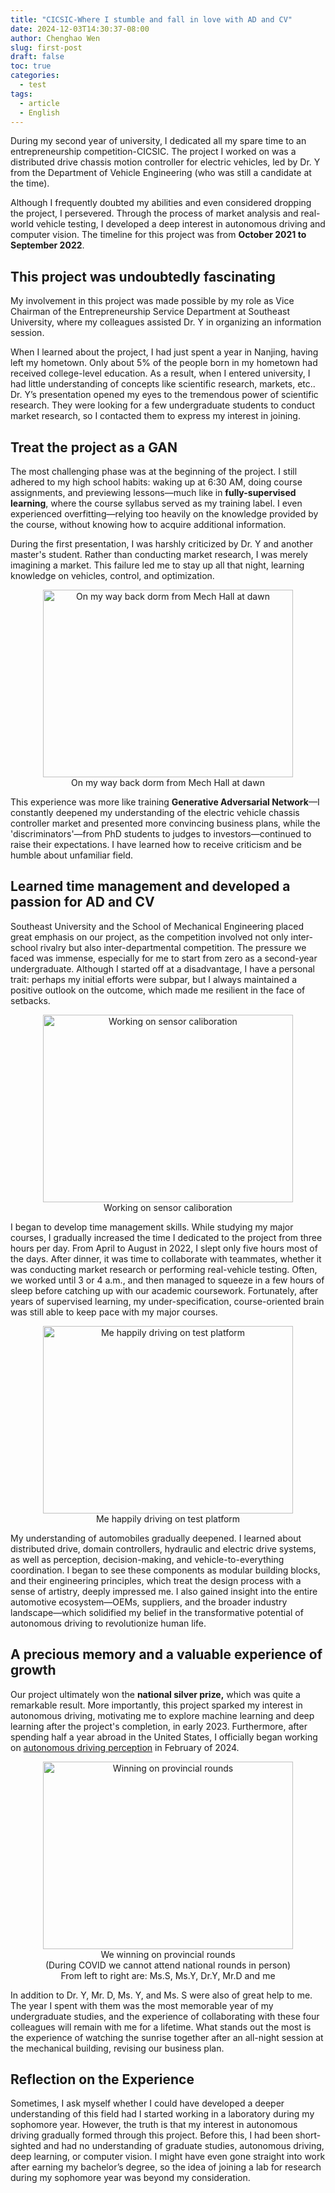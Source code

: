 ```yaml
---
title: "CICSIC-Where I stumble and fall in love with AD and CV"
date: 2024-12-03T14:30:37-08:00
author: Chenghao Wen
slug: first-post
draft: false
toc: true
categories:
  - test
tags:
  - article
  - English
---
```


During my second year of university, I dedicated all my spare time to an entrepreneurship competition-CICSIC. The project I worked on was a distributed drive chassis motion controller for electric vehicles, led by Dr. Y from the Department of Vehicle Engineering (who was still a candidate at the time).

Although I frequently doubted my abilities and even considered dropping the project, I persevered. Through the process of market analysis and real-world vehicle testing, I developed a deep interest in autonomous driving and computer vision. The timeline for this project was from **October 2021 to September 2022**.

## This project was undoubtedly fascinating

My involvement in this project was made possible by my role as Vice Chairman of the Entrepreneurship Service Department at Southeast University, where my colleagues assisted Dr. Y in organizing an information session.

When I learned about the project, I had just spent a year in Nanjing, having left my hometown. Only about 5% of the people born in my hometown had received college-level education. As a result, when I entered university, I had little understanding of concepts like scientific research, markets, etc.. Dr. Y’s presentation opened my eyes to the tremendous power of scientific research. They were looking for a few undergraduate students to conduct market research, so I contacted them to express my interest in joining. 

## Treat the project as a GAN

The most challenging phase was at the beginning of the project. I still adhered to my high school habits: waking up at 6:30 AM, doing course assignments, and previewing lessons—much like in **fully-supervised learning**, where the course syllabus served as my training label. I even experienced overfitting—relying too heavily on the knowledge provided by the course, without knowing how to acquire additional information. 

During the first presentation, I was harshly criticized by Dr. Y and another master's student. Rather than conducting market research, I was merely imagining a market. This failure led me to stay up all that night, learning knowledge on vehicles, control, and optimization. 

<figure style="text-align: center;">
    <img src="\psimages\DawnSEUlib.jpg" alt="On my way back dorm from Mech Hall at dawn" style="width: 400px; height: 300px;">
    <figcaption>On my way back dorm from Mech Hall at dawn</figcaption>
</figure>


This experience was more like training **Generative Adversarial Network**—I constantly deepened my understanding of the electric vehicle chassis controller market and presented more convincing business plans, while the 'discriminators'—from PhD students to judges to investors—continued to raise their expectations. I have learned how to receive criticism and be humble about unfamiliar field. 


## Learned time management and developed a passion for AD and CV

Southeast University and the School of Mechanical Engineering placed great emphasis on our project, as the competition involved not only inter-school rivalry but also inter-departmental competition. The pressure we faced was immense, especially for me to start from zero as a second-year undergraduate. Although I started off at a disadvantage, I have a personal trait: perhaps my initial efforts were subpar, but I always maintained a positive outlook on the outcome, which made me resilient in the face of setbacks.

<figure style="text-align: center;">
    <img src="\psimages\Sensorcaliboration.jpg" alt="Working on sensor caliboration" style="width: 400px; height: 300px;">
    <figcaption>Working on sensor caliboration</figcaption>
</figure>

I began to develop time management skills. While studying my major courses, I gradually increased the time I dedicated to the project from three hours per day. From April to August in 2022, I slept only five hours most of the days. After dinner, it was time to collaborate with teammates, whether it was conducting market research or performing real-vehicle testing. Often, we worked until 3 or 4 a.m., and then managed to squeeze in a few hours of sleep before catching up with our academic coursework. Fortunately, after years of supervised learning, my under-specification, course-oriented brain was still able to keep pace with my major courses.

<figure style="text-align: center;">
    <img src="\psimages\Ontest.jpg" alt="Me happily driving on test platform" style="width: 400px; height: 300px;">
    <figcaption>Me happily driving on test platform</figcaption>
</figure>

My understanding of automobiles gradually deepened. I learned about distributed drive, domain controllers, hydraulic and electric drive systems, as well as perception, decision-making, and vehicle-to-everything coordination. I began to see these components as modular building blocks, and their engineering principles, which treat the design process with a sense of artistry, deeply impressed me. I also gained insight into the entire automotive ecosystem—OEMs, suppliers, and the broader industry landscape—which solidified my belief in the transformative potential of autonomous driving to revolutionize human life.


## A precious memory and a valuable experience of growth

Our project ultimately won the **national silver prize,** which was quite a remarkable result. More importantly, this project sparked my interest in autonomous driving, motivating me to explore machine learning and deep learning after the project's completion, in early 2023. Furthermore, after spending half a year abroad in the United States, I officially began working on [autonomous driving perception](/en/2024/11/30/first-post/) in February of 2024.

<figure style="text-align: center;">
    <img src="\psimages\Winning.jpg" alt="Winning on provincial rounds" style="width: 400px; height: 300px;">
    <figcaption>We winning on provincial rounds</figcaption>
    <figcaption>(During COVID we cannot attend national rounds in person)</figcaption>
    <figcaption>From left to right are: Ms.S, Ms.Y, Dr.Y, Mr.D and me</figcaption>
</figure>


In addition to Dr. Y, Mr. D, Ms. Y, and Ms. S were also of great help to me. The year I spent with them was the most memorable year of my undergraduate studies, and the experience of collaborating with these four colleagues will remain with me for a lifetime. What stands out the most is the experience of watching the sunrise together after an all-night session at the mechanical building, revising our business plan.

## Reflection on the Experience

Sometimes, I ask myself whether I could have developed a deeper understanding of this field had I started working in a laboratory during my sophomore year. However, the truth is that my interest in autonomous driving gradually formed through this project. Before this, I had been short-sighted and had no understanding of graduate studies, autonomous driving, deep learning, or computer vision. I might have even gone straight into work after earning my bachelor’s degree, so the idea of joining a lab for research during my sophomore year was beyond my consideration.